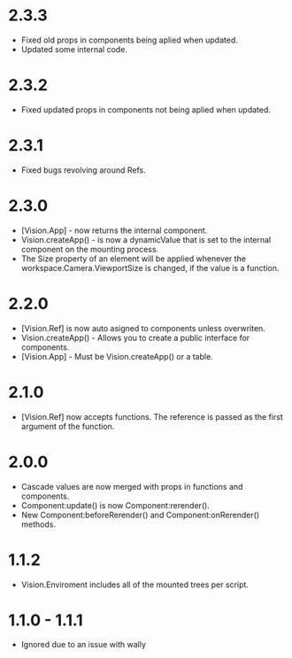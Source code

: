 # 2.3.3
* Fixed old props in components being aplied when updated.
* Updated some internal code.

# 2.3.2
* Fixed updated props in components not being aplied when updated.

# 2.3.1
* Fixed bugs revolving around Refs.

# 2.3.0
* [Vision.App] - now returns the internal component.
* Vision.createApp() - is now a dynamicValue that is set to the internal component on the mounting process.
* The Size property of an element will be applied whenever the workspace.Camera.ViewportSize is changed, if the value is a function.

# 2.2.0
* [Vision.Ref] is now auto asigned to components unless overwriten.
* Vision.createApp() - Allows you to create a public interface for components.
* [Vision.App] - Must be Vision.createApp() or a table.

# 2.1.0
* [Vision.Ref] now accepts functions. The reference is passed as the first argument of the function.

# 2.0.0
* Cascade values are now merged with props in functions and components.
* Component:update() is now Component:rerender().
* New Component:beforeRerender() and Component:onRerender() methods.

# 1.1.2
* Vision.Enviroment includes all of the mounted trees per script.

# 1.1.0 - 1.1.1
* Ignored due to an issue with wally